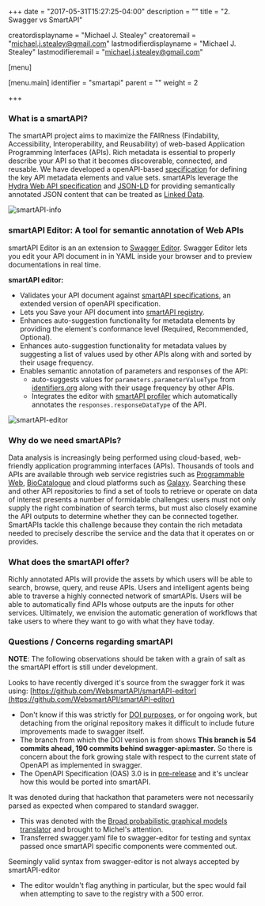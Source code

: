 +++
date = "2017-05-31T15:27:25-04:00"
description = ""
title = "2. Swagger vs SmartAPI"

creatordisplayname = "Michael J. Stealey"
creatoremail = "michael.j.stealey@gmail.com"
lastmodifierdisplayname = "Michael J. Stealey"
lastmodifieremail = "michael.j.stealey@gmail.com"

[menu]

  [menu.main]
    identifier = "smartapi"
    parent = ""
    weight = 2

+++

### What is a smartAPI?

The smartAPI project aims to maximize the FAIRness (Findability, Accessibility, Interoperability, and Reusability) of web-based Application Programming Interfaces (APIs). Rich metadata is essential to properly describe your API so that it becomes discoverable, connected, and reusable. We have developed a openAPI-based [specification](https://websmartapi.github.io/smartapi_specification/) for defining the key API metadata elements and value sets. smartAPIs leverage the [Hydra Web API specification](http://www.hydra-cg.com/) and [JSON-LD](http://json-ld.org/) for providing semantically annotated JSON content that can be treated as [Linked Data](http://linkeddata.org/).

![smartAPI-info]({{<baseurl>}}/images/smartapi.png)

### smartAPI Editor: A tool for semantic annotation of Web APIs

smartAPI Editor is an an extension to [Swagger Editor](https://github.com/swagger-api/swagger-editor/releases). Swagger Editor lets you edit your API document in in YAML inside your browser and to preview documentations in real time.

**smartAPI editor:**

- Validates your API document against [smartAPI specifications](https://github.com/WebsmartAPI/swagger-editor/blob/master/node_modules_changes/schema.json), an extended version of openAPI specification.
- Lets you Save your API document into [smartAPI registry](http://smart-api.info/registry/).
- Enhances auto-suggestion functionality for metadata elements by providing the element's conformance level (Required, Recommended, Optional).
- Enhances auto-suggestion functionality for metadata values by suggesting a list of values used by other APIs along with and sorted by their usage frequency.
- Enables semantic annotation of parameters and responses of the API:
  - auto-suggests values for `parameters.parameterValueType` from [identifiers.org](http://identifiers.org/) along with their usage frequency by other APIs.
  - Integrates the editor with [smartAPI profiler](http://smart-api.info/profiler) which automatically annotates the `responses.responseDataType` of the API.

![smartAPI-editor]({{<baseurl>}}/images/smartapieditor.png)

### Why do we need smartAPIs?

Data analysis is increasingly being performed using cloud-based, web-friendly application programming interfaces (APIs). Thousands of tools and APIs are available through web service registries such as [Programmable Web](http://www.programmableweb.com/), [BioCatalogue](https://www.biocatalogue.org/) and cloud platforms such as [Galaxy](https://galaxyproject.org/). Searching these and other API repositories to find a set of tools to retrieve or operate on data of interest presents a number of formidable challenges: users must not only supply the right combination of search terms, but must also closely examine the API outputs to determine whether they can be connected together. SmartAPIs tackle this challenge because they contain the rich metadata needed to precisely describe the service and the data that it operates on or provides.

### What does the smartAPI offer?

Richly annotated APIs will provide the assets by which users will be able to search, browse, query, and reuse APIs. Users and intelligent agents being able to traverse a highly connected network of smartAPIs. Users will be able to automatically find APIs whose outputs are the inputs for other services. Ultimately, we envision the automatic generation of workflows that take users to where they want to go with what they have today.

### Questions / Concerns regarding smartAPI

**NOTE**: The following observations should be taken with a grain of salt as the smartAPI effort is still under development.

Looks to have recently diverged it's source from the swagger fork it was using: [https://github.com/WebsmartAPI/smartAPI-editor](https://github.com/WebsmartAPI/smartAPI-editor)

- Don't know if this was strictly for [DOI purposes](https://zenodo.org/record/580097#.WTBJLcaZPUI), or for ongoing work, but detaching from the original repository makes it difficult to include future improvements made to swagger itself.
- The branch from which the DOI version is from shows **This branch is 54 commits ahead, 190 commits behind swagger-api:master.** So there is concern about the fork growing stale with respect to the current state of OpenAPI as implemented in swagger.
- The OpenAPI Specification (OAS) 3.0 is in [pre-release](https://github.com/OAI/OpenAPI-Specification/blob/OpenAPI.next/README.md) and it's unclear how this would be ported into smartAPI.

It was denoted during that hackathon that parameters were not necessarily parsed as expected when compared to standard swagger.

- This was denoted with the [Broad probabilistic graphical models translator](http://smart-api.info/registry/) and brought to Michel's attention.
- Transferred swagger.yaml file to swagger-editor for testing and syntax passed once smartAPI specific components were commented out.

Seemingly valid syntax from swagger-editor is not always accepted by smartAPI-editor

- The editor wouldn't flag anything in particular, but the spec would fail when attempting to save to the registry with a 500 error.
